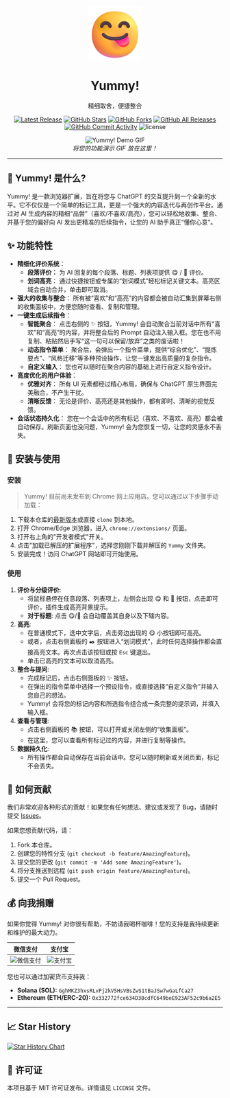 <p align="center">
  <img src="icons/icon128.png" alt="Yummy! Logo" width="128" height="128">
</p>

<h1 align="center">Yummy!</h1>

<p align="center">
  精细取舍，便捷整合
</p>

<p align="center">
  <a href="https://github.com/TreapGoGo/Yummy/releases"><img src="https://img.shields.io/github/v/release/TreapGoGo/Yummy?display_name=tag&sort=semver&color=blue" alt="Latest Release"></a>
  <a href="https://github.com/TreapGoGo/Yummy/stargazers"><img src="https://img.shields.io/github/stars/TreapGoGo/Yummy?style=social" alt="GitHub Stars"></a>
  <a href="https://github.com/TreapGoGo/Yummy/network/members"><img src="https://img.shields.io/github/forks/TreapGoGo/Yummy?style=social" alt="GitHub Forks"></a>
  <a href="https://github.com/TreapGoGo/Yummy/releases"><img src="https://img.shields.io/github/downloads/TreapGoGo/Yummy/total?label=downloads&logo=github&color=brightgreen" alt="GitHub All Releases"></a>
  <a href="https://github.com/TreapGoGo/Yummy/graphs/commit-activity"><img src="https://img.shields.io/github/commit-activity/m/TreapGoGo/Yummy?color=blue" alt="GitHub Commit Activity"></a>
  <img alt="license" src="https://img.shields.io/badge/license-MIT-green.svg" />
</p>

<p align="center">
  <!-- 功能演示 GIF 区域 -->
  <!-- 建议尺寸: 800x500px, 您可以使用 https://www.screentogif.com/ 或其他工具录制 -->
  <img src="" alt="Yummy! Demo GIF">
  <br/>
  <em>将您的功能演示 GIF 放在这里！</em>
</p>

---

## 🤔 Yummy! 是什么?

Yummy! 是一款浏览器扩展，旨在将您与 ChatGPT 的交互提升到一个全新的水平。它不仅仅是一个简单的标记工具，更是一个强大的内容迭代与再创作平台。通过对 AI 生成内容的精细“品尝”（喜欢/不喜欢/高亮），您可以轻松地收集、整合、并基于您的偏好向 AI 发出更精准的后续指令，让您的 AI 助手真正“懂你心意”。

## ✨ 功能特性

*   **精细化评价系统**： 
    *   **段落评价：** 为 AI 回复的每个段落、标题、列表项提供 😋 / 🤮 评价。
    *   **划词高亮**： 通过快捷按钮或专属的“划词模式”轻松标记关键文本。高亮区域会自动合并，单击即可取消。 
*   **强大的收集与整合**： 所有被“喜欢”和“高亮”的内容都会被自动汇集到屏幕右侧的收集面板中，方便您随时查看、复制和管理。
*   **一键生成后续指令**：
    *   **智能聚合**： 点击右侧的 ✨ 按钮，Yummy! 会自动聚合当前对话中所有“喜欢”和“高亮”的内容，并将整合后的 Prompt 自动注入输入框。您在也不用复制、粘贴然后手写“这一句可以保留/放弃”之类的废话啦！
    *   **动态指令菜单**： 聚合后，会弹出一个指令菜单，提供“综合优化”、“提炼要点”、“风格迁移”等多种预设操作，让您一键发出高质量的复杂指令。
    *   **自定义输入**： 您也可以随时在聚合内容的基础上进行自定义指令设计。
*   **高度优化的用户体验**：
    *   **优雅对齐**： 所有 UI 元素都经过精心布局，确保与 ChatGPT 原生界面完美融合，不产生干扰。
    *   **清晰反馈**： 无论是评价、高亮还是其他操作，都有即时、清晰的视觉反馈。
*   **会话状态持久化**： 您在一个会话中的所有标记（喜欢、不喜欢、高亮）都会被自动保存。刷新页面也没问题，Yummy! 会为您恢复一切，让您的灵感永不丢失。

## 🚀 安装与使用

### 安装

> Yummy! 目前尚未发布到 Chrome 网上应用店。您可以通过以下步骤手动加载：

1.  下载本仓库的[最新版本](https://github.com/TreapGoGo/Yummy/releases)或直接 `clone` 到本地。
2.  打开 Chrome/Edge 浏览器，进入 `chrome://extensions/` 页面。
3.  打开右上角的"开发者模式"开关。
4.  点击"加载已解压的扩展程序"，选择您刚刚下载并解压的 `Yummy` 文件夹。
5.  安装完成！访问 ChatGPT 网站即可开始使用。

### 使用

1.  **评价与分级评价**:
    *   将鼠标悬停在任意段落、列表项上，左侧会出现 😋 和 🤮 按钮，点击即可评价，插件生成高亮背景提示。
    *   **对于标题**: 点击 😋/🤮 会自动覆盖其自身以及下辖内容。
2.  **高亮**:
    *   在普通模式下，选中文字后，点击旁边出现的 😋 小按钮即可高亮。
    *   或者，点击右侧面板的 ✒️ 按钮进入“划词模式”，此时任何选择操作都会直接高亮文本。再次点击该按钮或按 `Esc` 键退出。
    *   单击已高亮的文本可以取消高亮。
3.  **整合与提问**:
    *   完成标记后，点击右侧面板的 ✨ 按钮。
    *   在弹出的指令菜单中选择一个预设指令，或直接选择“自定义指令”并输入您自己的想法。
    *   Yummy! 会将您的标记内容和所选指令组合成一条完整的提示词，并填入输入框。
4.  **查看与管理**:
    *   点击右侧面板的 📚 按钮，可以打开或关闭左侧的“收集面板”。
    *   在这里，您可以查看所有标记过的内容，并进行复制等操作。
5.  **数据持久化**:
    *   所有操作都会自动保存在当前会话中。您可以随时刷新或关闭页面，标记不会丢失。

## 🤝 如何贡献

我们非常欢迎各种形式的贡献！如果您有任何想法、建议或发现了 Bug，请随时提交 [Issues](https://github.com/TreapGoGo/Yummy/issues)。

如果您想贡献代码，请：

1.  Fork 本仓库。
2.  创建您的特性分支 (`git checkout -b feature/AmazingFeature`)。
3.  提交您的更改 (`git commit -m 'Add some AmazingFeature'`)。
4.  将分支推送到远程 (`git push origin feature/AmazingFeature`)。
5.  提交一个 Pull Request。

## 💰 向我捐赠

如果你觉得 Yummy! 对你很有帮助，不妨请我喝杯咖啡！您的支持是我持续更新和维护的最大动力。

| 微信支付 | 支付宝 |
|---|---|
| <img src="assets/wechat_pay.png" alt="微信支付" width="200"> | <img src="assets/alipay_pay.png" alt="支付宝" width="200"> |

您也可以通过加密货币支持我：

*   **Solana (SOL):** `GghMKZ3hxsRLvPj2kV5HsVBsZwS1tBaJSw7wGaLfCa27`
*   **Ethereum (ETH/ERC-20):** `0x332772fce634D38cdfC649beE923AF52c9b6a2E5`

---

## 📈 Star History

[![Star History Chart](https://api.star-history.com/svg?repos=TreapGoGo/Yummy&type=Date)](https://star-history.com/#TreapGoGo/Yummy&Date)

## 📄 许可证

本项目基于 MIT 许可证发布。详情请见 `LICENSE` 文件。 


